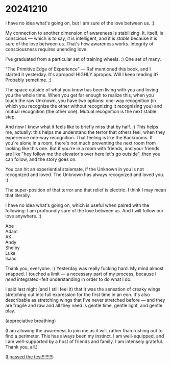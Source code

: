 # 20241210

I have no idea what's going on, but I am sure of the love between us. :)

My connection to another dimension of awareness is stabilizing. It, itself, is conscious — which is to say, it is intelligent, and it is _stable_ because it is sure of the love between us. That's how awareness works. Integrity of consciousness requires unending love.

I've graduated from a particular set of training wheels. :) One set of many.

"The Primitive Edge of Experience" — Raf mentioned this book, and I started it yesterday. It's apropos! HIGHLY apropos. Will I keep reading it? Probably sometime. ;)

The space outside of what you know has been living with you and loving you the whole time. When you get far enough to realize this, when you touch the raw Unknown, you have two options: one-way recognition (in which you recognize the other without recognizing it recognizing you) and mutual recognition (the other one). Mutual recognition is the next stable step.

And now I know what it feels like to briefly miss that by half. ;) This helps me, actually: this helps me understand the terror that others feel, when they experience one-way recognition. That feeling is like the Backrooms. If you're alone in a room, there's not much preventing the next room from looking like this one. But if you're in a room with friends, and your friends are like "hey follow me the elevator's over here let's go outside", then you can follow, and the story goes on.

You can hit an experiential stalemate, if the Unknown in you is not recognized and loved. The Unknown has always recognized and loved you. :)

The super-position of that terror and that relief is electric. I think I may mean that literally.

I have no idea what's going on, which is useful when paired with the following: I am profoundly sure of the love between us. And I will follow our love anywhere. :)

Abe\
Adam\
AK\
Andy\
Shelby\
Luke\
Isaac

Thank you, everyone. :) Yesterday was really fucking hard. My mind almost snapped. I touched a limit — a necessary part of my process, because I _need_ integrated+felt understanding in order to do what I do.

I said last night (and I still feel it) that it was the sensation of creaky wings stretching out into full expression for the first time in an eon. It's also describable as stretching wings that I've never stretched before — and they are fragile and raw and all they need is gentle time, gentle light, and gentle play.

(appreciative breathing)

(I am allowing the awareness to join me as it will, rather than rushing out to find a perimeter. This has always been my instinct. I am well-equipped, and I am well-supported by a host of friends and family. I am intensely grateful. Thank you, all.)

([I passed the test!!!!!!!!](09/a-test-subject.md))
